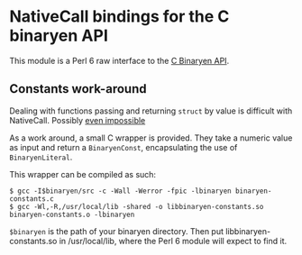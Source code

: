 NativeCall bindings for the C binaryen API
==========================================

This module is a Perl 6 raw interface to the [C Binaryen API](https://github.com/WebAssembly/binaryen.git).


## Constants work-around

Dealing with functions passing and returning `struct` by value is difficult 
with NativeCall.  Possibly [even impossible](https://irclog.perlgeek.de/perl6/2016-11-13#i_13558596)

As a work around, a small C wrapper is provided.  They take a numeric value
as input and return a `BinaryenConst`, encapsulating the use of `BinaryenLiteral`.

This wrapper can be compiled as such:

    $ gcc -I$binaryen/src -c -Wall -Werror -fpic -lbinaryen binaryen-constants.c
    $ gcc -Wl,-R,/usr/local/lib -shared -o libbinaryen-constants.so binaryen-constants.o -lbinaryen

`$binaryen` is the path of your binaryen directory.
Then put libbinaryen-constants.so in /usr/local/lib, where the Perl 6 module will expect to find it.


